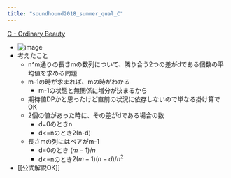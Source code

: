 ```yaml
---
title: "soundhound2018_summer_qual_C"
---
```


[C - Ordinary Beauty](https://atcoder.jp/contests/soundhound2018-summer-qual/tasks/soundhound2018_summer_qual_c)
- ![image](https://gyazo.com/6027131e902305a403650ddd77ea4749/thumb/1000)
- 考えたこと
    - n^m通りの長さmの数列について、隣り合う2つの差がdである個数の平均値を求める問題
    - m-1の時が求まれば、mの時がわかる
        - m-1の状態と無関係に増分が決まるから
    - 期待値DPかと思ったけど直前の状況に依存しないので単なる掛け算でOK
    - 2個の値があった時に、その差がdである場合の数
        - d=0のときn
        - d<=nのとき2(n-d)
    - 長さmの列にはペアがm-1
        - d=0のとき $(m-1)/n$
        - d<=nのとき$2(m-1)(n-d)/n^2$
- [[公式解説OK]]
